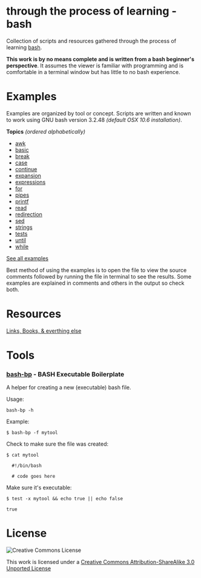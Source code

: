 # through the process of learning - bash

Collection of scripts and resources gathered through the process of 
learning [bash](http://en.wikipedia.org/wiki/bash_\(Unix_shell\)).

**This work is by no means complete and is written from a bash beginner's
perspective**. It assumes the viewer is familiar with programming and is 
comfortable in a terminal window but has little to no bash experience.


# Examples

Examples are organized by tool or concept. Scripts are written and known
to work using GNU bash version 3.2.48 _(default OSX 10.6 installation)_. 

**Topics** _(ordered alphabetically)_

* [awk](./tree/master/examples/awk)
* [basic](./tree/master/examples/basic)
* [break](./tree/master/examples/break)
* [case](./tree/master/examples/case)
* [continue](./tree/master/examples/continue)
* [expansion](./tree/master/examples/expansion)
* [expressions](./tree/master/examples/expressions)
* [for](./tree/master/examples/for)
* [pipes](./tree/master/examples/pipes)
* [printf](./tree/master/examples/printf)
* [read](./tree/master/examples/read)
* [redirection](./tree/master/examples/redirection)
* [sed](./tree/master/examples/sed)
* [strings](./tree/master/examples/strings)
* [tests](./tree/master/examples/tests)
* [until](./tree/master/examples/until)
* [while](./tree/master/examples/while)

[See all examples](./tree/master/examples/)

Best method of using the examples is to open the file to
view the source comments followed by running the file in terminal to see the results.
Some examples are explained in comments and others in the output so check both.

# Resources

[Links, Books, & everthing else](./tree/master/RESOURCES.md)


# Tools

### [bash-bp](./tree/master/bin/bash-bp) - BASH Executable Boilerplate

A helper for creating a new (executable) bash file.

Usage:

    bash-bp -h

Example:

    $ bash-bp -f mytool

Check to make sure the file was created:

    $ cat mytool
    
      #!/bin/bash
      
      # code goes here

Make sure it's executable:

    $ test -x mytool && echo true || echo false
    
    true


# License

![Creative Commons License](http://i.creativecommons.org/l/by-sa/3.0/88x31.png)

This work is licensed under a [Creative Commons Attribution-ShareAlike 3.0 Unported License](http://creativecommons.org/licenses/by-sa/3.0/)

